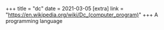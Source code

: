 +++
title = "dc"
date = 2021-03-05
[extra]
link = "https://en.wikipedia.org/wiki/Dc_(computer_program)"
+++
A programming language


